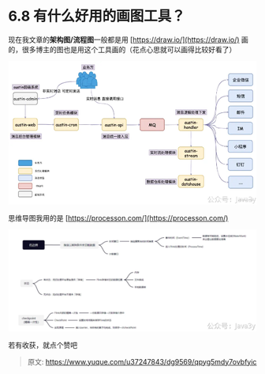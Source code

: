 # 6.8 有什么好用的画图工具？

现在我文章的**架构图/流程图**一般都是用 [https://draw.io/](https://draw.io/) 画的，很多博主的图也是用这个工具画的（花点心思就可以画得比较好看了）

![1652232555362-3b6d13b8-5f15-4085-9390-717ab6b5b2d9.png](./img/RYZ38UEMD5UJNpzG/1652232555362-3b6d13b8-5f15-4085-9390-717ab6b5b2d9-369589.webp)

思维导图我用的是 [https://processon.com/](https://processon.com/)

![1652232520147-15ab7a9d-ad12-4842-aa19-a6ec56c7427f.png](./img/RYZ38UEMD5UJNpzG/1652232520147-15ab7a9d-ad12-4842-aa19-a6ec56c7427f-682795.webp)

若有收获，就点个赞吧

 


> 原文: <https://www.yuque.com/u37247843/dg9569/qpyg5mdy7ovbfyic>